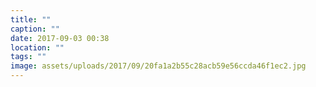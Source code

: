 ```yaml
---
title: ""
caption: ""
date: 2017-09-03 00:38
location: ""
tags: ""
image: assets/uploads/2017/09/20fa1a2b55c28acb59e56ccda46f1ec2.jpg
---
```

